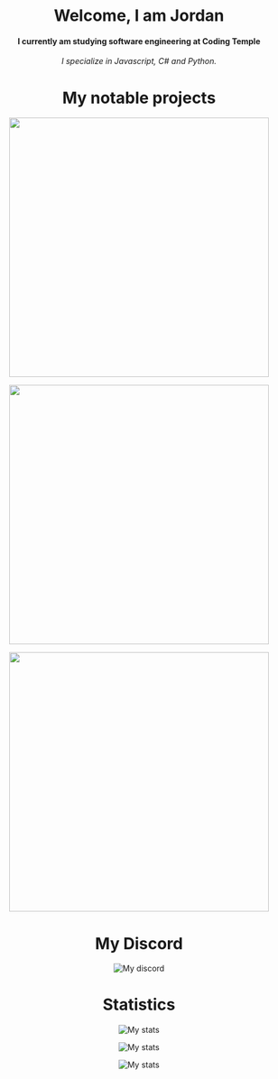 


<h1 align="center">Welcome, I am Jordan</h1>
<h4 align="center">I currently am studying software engineering at Coding Temple</h4>
<p align="center"><i>I specialize in Javascript, C# and Python.</i></p>



<h1 align="center">My notable projects</h1>
<p align="center"><a href="https://github.com/icedoesjs/socket"><img src="https://github-link-card.s3.ap-northeast-1.amazonaws.com/icedoesjs/socket.png" width="460px"></a></p>
<p align="center"><a href="https://github.com/icedoesjs/Public-Launcher"><img src="https://github-link-card.s3.ap-northeast-1.amazonaws.com/icedoesjs/Public-Launcher.png" width="460px"></a></p>
<p align="center"><a href="https://github.com/icedoesjs/disjs-logger"><img src="https://github-link-card.s3.ap-northeast-1.amazonaws.com/icedoesjs/disjs-logger.png" width="460px"></a></p>

<h1 align="center">My Discord</h1>
<p align="center">
  <img src="https://discordapp.com/api/guilds/867806168897945630/widget.png?style=banner4" alt="My discord"/>
</p>


<h1 align="center">Statistics</h1>
<p align="center">
  <img src="https://github-readme-stats.vercel.app/api?username=icedoesjs&show_icons=true&theme=cobalt" alt="My stats"/>
</p>

<p align="center">
  <img src="https://github-readme-stats.vercel.app/api/top-langs/?username=icedoesjs&layout=compact](https://github-readme-stats.vercel.app/api/top-langs/?username=icedoesjs&layout=compact&theme=cobalt" alt="My stats"/>
</p>

<p align="center">
  <img src="https://streak-stats.demolab.com?user=icedoesjs&theme=cobalt&hide_border=true" alt="My stats"/>
</p>


